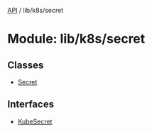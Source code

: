 [API](../API.md) / lib/k8s/secret

# Module: lib/k8s/secret

## Classes

- [Secret](../classes/lib_k8s_secret.Secret.md)

## Interfaces

- [KubeSecret](../interfaces/lib_k8s_secret.KubeSecret.md)
